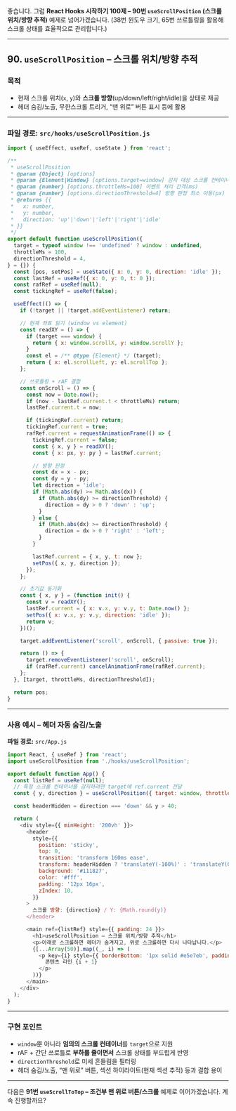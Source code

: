 좋습니다.
그럼 **React Hooks 시작하기 100제 – 90번 `useScrollPosition` (스크롤 위치/방향 추적)** 예제로 넘어가겠습니다.
(38번 윈도우 크기, 65번 쓰로틀링을 활용해 스크롤 상태를 효율적으로 관리합니다.)

---

## 90. `useScrollPosition` – 스크롤 위치/방향 추적

### 목적

* 현재 스크롤 위치(`x`, `y`)와 **스크롤 방향**(up/down/left/right/idle)을 상태로 제공
* 헤더 숨김/노출, 무한스크롤 트리거, “맨 위로” 버튼 표시 등에 활용

---

### 파일 경로: `src/hooks/useScrollPosition.js`

```javascript
import { useEffect, useRef, useState } from 'react';

/**
 * useScrollPosition
 * @param {Object} [options]
 * @param {Element|Window} [options.target=window] 감지 대상 스크롤 컨테이너
 * @param {number} [options.throttleMs=100] 이벤트 처리 간격(ms)
 * @param {number} [options.directionThreshold=4] 방향 판정 최소 이동(px)
 * @returns {{
 *   x: number,
 *   y: number,
 *   direction: 'up'|'down'|'left'|'right'|'idle'
 * }}
 */
export default function useScrollPosition({
  target = typeof window !== 'undefined' ? window : undefined,
  throttleMs = 100,
  directionThreshold = 4,
} = {}) {
  const [pos, setPos] = useState({ x: 0, y: 0, direction: 'idle' });
  const lastRef = useRef({ x: 0, y: 0, t: 0 });
  const rafRef = useRef(null);
  const tickingRef = useRef(false);

  useEffect(() => {
    if (!target || !target.addEventListener) return;

    // 현재 좌표 읽기 (window vs element)
    const readXY = () => {
      if (target === window) {
        return { x: window.scrollX, y: window.scrollY };
      }
      const el = /** @type {Element} */ (target);
      return { x: el.scrollLeft, y: el.scrollTop };
    };

    // 쓰로틀링 + rAF 결합
    const onScroll = () => {
      const now = Date.now();
      if (now - lastRef.current.t < throttleMs) return;
      lastRef.current.t = now;

      if (tickingRef.current) return;
      tickingRef.current = true;
      rafRef.current = requestAnimationFrame(() => {
        tickingRef.current = false;
        const { x, y } = readXY();
        const { x: px, y: py } = lastRef.current;

        // 방향 판정
        const dx = x - px;
        const dy = y - py;
        let direction = 'idle';
        if (Math.abs(dy) >= Math.abs(dx)) {
          if (Math.abs(dy) >= directionThreshold) {
            direction = dy > 0 ? 'down' : 'up';
          }
        } else {
          if (Math.abs(dx) >= directionThreshold) {
            direction = dx > 0 ? 'right' : 'left';
          }
        }

        lastRef.current = { x, y, t: now };
        setPos({ x, y, direction });
      });
    };

    // 초기값 동기화
    const { x, y } = (function init() {
      const v = readXY();
      lastRef.current = { x: v.x, y: v.y, t: Date.now() };
      setPos({ x: v.x, y: v.y, direction: 'idle' });
      return v;
    })();

    target.addEventListener('scroll', onScroll, { passive: true });

    return () => {
      target.removeEventListener('scroll', onScroll);
      if (rafRef.current) cancelAnimationFrame(rafRef.current);
    };
  }, [target, throttleMs, directionThreshold]);

  return pos;
}
```

---

### 사용 예시 – 헤더 자동 숨김/노출

**파일 경로:** `src/App.js`

```javascript
import React, { useRef } from 'react';
import useScrollPosition from './hooks/useScrollPosition';

export default function App() {
  const listRef = useRef(null);
  // 특정 스크롤 컨테이너를 감지하려면 target에 ref.current 전달
  const { y, direction } = useScrollPosition({ target: window, throttleMs: 120 });

  const headerHidden = direction === 'down' && y > 40;

  return (
    <div style={{ minHeight: '200vh' }}>
      <header
        style={{
          position: 'sticky',
          top: 0,
          transition: 'transform 160ms ease',
          transform: headerHidden ? 'translateY(-100%)' : 'translateY(0)',
          background: '#111827',
          color: '#fff',
          padding: '12px 16px',
          zIndex: 10,
        }}
      >
        스크롤 방향: {direction} / Y: {Math.round(y)}
      </header>

      <main ref={listRef} style={{ padding: 24 }}>
        <h1>useScrollPosition – 스크롤 위치/방향 추적</h1>
        <p>아래로 스크롤하면 헤더가 숨겨지고, 위로 스크롤하면 다시 나타납니다.</p>
        {[...Array(50)].map((_, i) => (
          <p key={i} style={{ borderBottom: '1px solid #e5e7eb', padding: '12px 0' }}>
            콘텐츠 라인 {i + 1}
          </p>
        ))}
      </main>
    </div>
  );
}
```

---

### 구현 포인트

* `window`뿐 아니라 **임의의 스크롤 컨테이너**를 `target`으로 지원
* rAF + 간단 쓰로틀로 **부하를 줄이면서** 스크롤 상태를 부드럽게 반영
* `directionThreshold`로 미세 흔들림을 필터링
* 헤더 숨김/노출, “맨 위로” 버튼, 섹션 하이라이트(현재 섹션 추적) 등과 결합 용이

---

다음은 **91번 `useScrollToTop` – 조건부 맨 위로 버튼/스크롤** 예제로 이어가겠습니다. 계속 진행할까요?
